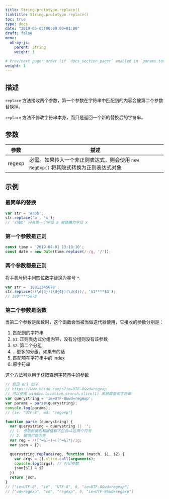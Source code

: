 ```yaml
---
title: String.prototype.replace()
linktitle: String.prototype.replace()
toc: true
type: docs
date: "2019-05-05T00:00:00+01:00"
draft: false
menu:
  oh-my-js:
    parent: String
    weight: 1

# Prev/next pager order (if `docs_section_pager` enabled in `params.toml`)
weight: 1
---
```


## 描述

`replace` 方法接收两个参数，第一个参数在字符串中匹配到的内容会被第二个参数替换掉。

`replace` 方法不修改字符串本身，而只是返回一个新的替换后的字符串。

## 参数

| 参数   | 描述                                                                                 |
| ------ | ------------------------------------------------------------------------------------ |
| regexp | 必需。如果传入一个非正则表达式，则会使用 `new RegExp()` 将其隐式转换为正则表达式对象 |

## 示例

### 最简单的替换

```js
var str = 'aabb';
str.replace('a', 'x');
// 'xabb' 只有第一个字母 a 被替换为字母 x
```

### 第一个参数是正则

```js
const time = '2019-04-01 13:10:10';
const date = new Date(time.replace(/-/g, '/'));
```

### 两个参数都是正则

将手机号码中间四位数字替换为星号 `*`.
```js
var str = '18012345678';
str.replace(/(\d{3})(\d{4})(\d{4})/, '$1****$3');
// 180****5678
```

### 第二个参数是函数

当第二个参数是函数时，这个函数会当被当做迭代器使用，它接收的参数分别是：

1. 匹配到的字符串
1. `$1`: 正则表达式分组内容，没有分组则没有该参数
1. `$2`: 第二个分组
1. ...更多的分组，如果有的话
1. 匹配项在字符串中的 index
1. 原字符串

这个方法可以用于获取查询字符串中的参数

```js
// 假设 url 如下
// https://www.baidu.com/s?ie=UTF-8&wd=regexp
// 可以使用 window.location.search.slice(1) 来获取查询字符串
var querystring = 'ie=UTF-8&wd=regexp';
var params = parse(querystring);
console.log(params);
// {ie: "UTF-8", wd: "regexp"}

function parse (querystring) {
  var querystring = querystring || '';
  // 1. 参数的键名和键值都不包含=&这两个符号
  // 2. 键值可能为空
  var reg = /([^=&]+)=([^=&]*)/ig;
  var json = {};

  querystring.replace(reg, function (match, $1, $2) {
    var args = [].slice.call(arguments);
    console.log(args); // 打印参数
    json[$1] = $2
  })
  return json;
}
// ["ie=UTF-8", "ie", "UTF-8", 0, "ie=UTF-8&wd=regexp"]
// ["wd=regexp", "wd", "regexp", 9, "ie=UTF-8&wd=regexp"]
```

